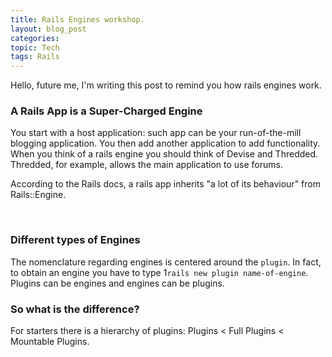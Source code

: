 ```yaml
---
title: Rails Engines workshop.
layout: blog_post
categories: 
topic: Tech
tags: Rails 
---
```



Hello, future me, I'm writing this post to remind you how rails engines work.



### A Rails App is a Super-Charged Engine


You start with a host application: such app can be your run-of-the-mill blogging application. You then add another application to add functionality. When you think of a rails engine you should think of Devise and Thredded. Thredded, for example, allows the main application to use forums.

According to the Rails docs, a rails app inherits "a lot of its behaviour" from Rails::Engine.

<br>

### Different types of Engines

The nomenclature regarding engines is centered around the ```plugin```. In fact, to obtain an engine you have to type 1```rails new plugin name-of-engine```. Plugins can be engines and engines can be plugins.

### So what is the difference?

For starters there is a hierarchy of plugins: Plugins < Full Plugins < Mountable Plugins.





